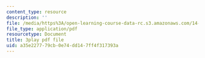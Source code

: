 ```yaml
---
content_type: resource
description: ''
file: /media/https%3A/open-learning-course-data-rc.s3.amazonaws.com/14-772-development-economics-macroeconomics-spring-2013/a35e227779cb0e74dd147ff4f317393a_ONO1anWuNOk.pdf
file_type: application/pdf
resourcetype: Document
title: 3play pdf file
uid: a35e2277-79cb-0e74-dd14-7ff4f317393a
---
```

